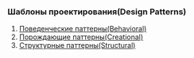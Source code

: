 ### Шаблоны проектирования(Design Patterns)

1. [Поведенческие паттерны(Behavioral)](Behavioral/README.md)
2. [Порождающие паттерны(Creational)](Creational/README.md)
3. [Структурные паттерны(Structural)](Structural/README.md)
